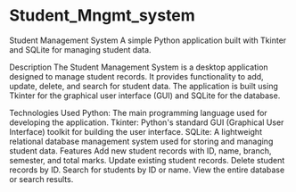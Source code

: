 # Student_Mngmt_system

Student Management System
A simple Python application built with Tkinter and SQLite for managing student data.

Description
The Student Management System is a desktop application designed to manage student records. It provides functionality to add, update, delete, and search for student data. The application is built using Tkinter for the graphical user interface (GUI) and SQLite for the database.

Technologies Used
Python: The main programming language used for developing the application.
Tkinter: Python's standard GUI (Graphical User Interface) toolkit for building the user interface.
SQLite: A lightweight relational database management system used for storing and managing student data.
Features
Add new student records with ID, name, branch, semester, and total marks.
Update existing student records.
Delete student records by ID.
Search for students by ID or name.
View the entire database or search results.
